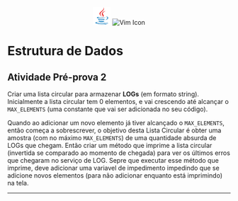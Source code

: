<p align="center">
  <img src="https://raw.githubusercontent.com/devicons/devicon/master/icons/java/java-original.svg" alt="Java Icon" height="40" width="40">
  <img src="https://cdn.jsdelivr.net/gh/devicons/devicon/icons/vim/vim-original.svg" alt="Vim Icon" height="40" width="40">
</p>

# Estrutura de Dados

## Atividade Pré-prova 2

Criar uma lista circular para armazenar **LOGs** (em formato string). Inicialmente a lista circular tem 0 elementos, e vai crescendo até alcançar o ``MAX_ELEMENTS`` (uma constante que vai ser adicionada no seu código).

Quando ao adicionar um novo elemento já tiver alcançado o ``MAX_ELEMENTS``, então começa a sobrescrever, o objetivo desta Lista Circular é obter uma amostra (com no máximo ``MAX_ELEMENTS``) de uma quantidade absurda de LOGs que chegam. Então criar um método que imprime a lista circular (invertida se comparado ao momento de chegada) para ver os últimos erros que chegaram no serviço de LOG. Sepre que executar esse método que imprime, deve adicionar uma variavel de impedimento impedindo que se adicione novos elementos (para não adicionar enquanto está imprimindo) na tela.

___
